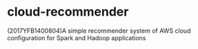 # cloud-recommender
(2017YFB1400804)A simple recommender system of  AWS cloud configuration for Spark and Hadoop applications
